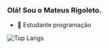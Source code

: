 ### Olá! Sou o Mateus Rigoleto.
- 🌱 Estudante programação

![Top Langs](https://github-readme-stats.vercel.app/api/top-langs/?username=myusername&hide=javascript,css,scss,html&theme=tokyonight)
